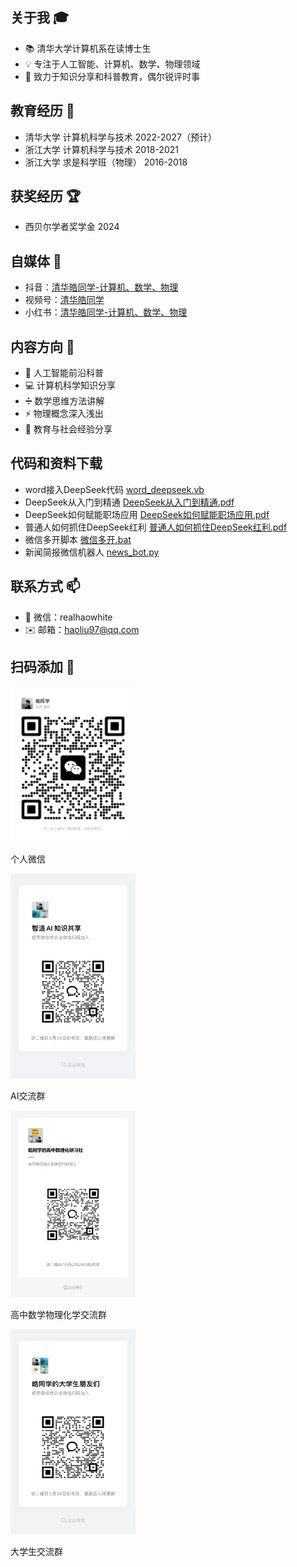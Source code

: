 ## 关于我 🎓
- 📚 清华大学计算机系在读博士生
- 💡 专注于人工智能、计算机、数学、物理领域
- 🎯 致力于知识分享和科普教育，偶尔锐评时事

## 教育经历 🏫
- 清华大学 计算机科学与技术 2022-2027（预计）
- 浙江大学 计算机科学与技术 2018-2021
- 浙江大学 求是科学班（物理） 2016-2018

<!-- ## 学术成果 📚
[1]Bo Zou, Shaofeng Wang, **Hao Liu**, Gaoyue Sun, Yajie Wang, Feifei Zuo, Chengbin Quan, Youjian Zhao. (2024). Teeth-SEG: An Efficient Instance Segmentation Framework for Orthodontic Treatment based on Anthropic Prior Knowledge. In Proceedings of the 2024 IEEE/CVF Conference on Computer Vision and Pattern Recognition (CVPR). IEEE. -->

## 获奖经历 🏆
- 西贝尔学者奖学金 2024

## 自媒体 📱
- 抖音：[清华皓同学-计算机、数学、物理]( https://v.douyin.com/ifns6NNT/)
- 视频号：[清华皓同学](https://weixin.qq.com/sph/ASx4PUJs7)
- 小红书：[清华皓同学-计算机、数学、物理](https://www.xiaohongshu.com/user/profile/645b3416000000001002738a)

## 内容方向 🌟
- 🤖 人工智能前沿科普
- 💻 计算机科学知识分享
- ➗ 数学思维方法讲解
- ⚡ 物理概念深入浅出
- 📝 教育与社会经验分享

## 代码和资料下载
- word接入DeepSeek代码 [word_deepseek.vb](https://haoliu.wiki/code/word_deepseek.vb)
- DeepSeek从入门到精通 [DeepSeek从入门到精通.pdf](https://haoliu.wiki/code/DeepSeek从入门到精通.pdf)
- DeepSeek如何赋能职场应用 [DeepSeek如何赋能职场应用.pdf](https://haoliu.wiki/code/DeepSeek如何赋能职场应用.pdf)
- 普通人如何抓住DeepSeek红利 [普通人如何抓住DeepSeek红利.pdf](https://haoliu.wiki/code/普通人如何抓住DeepSeek红利.pdf)
- 微信多开脚本 [微信多开.bat](https://haoliu.wiki/code/微信多开.bat)
- 新闻简报微信机器人 [news_bot.py](https://haoliu.wiki/code/news_bot.py)

## 联系方式 📫
- 💬 微信：realhaowhite
- ✉️ 邮箱：haoliu97@qq.com

## 扫码添加 📱
<div class="qr-container">
  <div class="qr-item">
    <img src="微信二维码.jpg" width="200" alt="微信">
    <p>个人微信</p>
  </div>
  <div class="qr-item">
    <img src="人工智能群二维码.jpg" width="200" alt="AI交流群">
    <p>AI交流群</p>
  </div>
  <div class="qr-item">
    <img src="皓同学的高中数理化研习社.png" width="200" alt="高中数学物理化学交流群">
    <p>高中数学物理化学交流群</p>
  </div>
    <div class="qr-item">
    <img src="大学生群二维码.jpg" width="200" alt="大学生交流群">
    <p>大学生交流群</p>
  </div>
</div>
